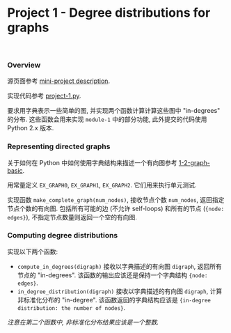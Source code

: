 # Project 1 - Degree distributions for graphs

<br>

### Overview

源页面参考 [mini-project description](https://class.coursera.org/algorithmicthink-001/wiki/graph_degree).

实现代码参考 [project-1.py](https://github.com/HexTeto/algorithmic-thinking/blob/master/src/project-1-devel.py).

要求用字典表示一些简单的图, 并实现两个函数计算计算这些图中 "in-degrees" 的分布.
这些函数会用来实现 `module-1` 中的部分功能, 此外提交的代码使用 Python 2.x 版本.

### Representing directed graphs

关于如何在 Python 中如何使用字典结构来描述一个有向图参考 [1-2-graph-basic](https://github.com/HexTeto/algorithmic-thinking/blob/master/material/1-2-graph-basics.pdf).

用常量定义 `EX_GRAPH0`, `EX_GRAPH1`, `EX_GRAPH2`. 它们用来执行单元测试.

实现函数 `make_complete_graph(num_nodes)`, 接收节点个数 `num_nodes`, 返回指定节点个数的有向图. 包括所有可能的边 (不允许 self-loops) 和所有的节点 (`{node: edges}`),
不指定节点数量则返回一个空的有向图.

### Computing degree distributions

实现以下两个函数:

- `compute_in_degrees(digraph)` 接收以字典描述的有向图 `digraph`, 返回所有节点的 "in-degrees". 该函数的输出应该还是保持一个字典结构 `{node: edges}`.
- `in_degree_distribution(digraph)` 接收以字典描述的有向图 `digraph`, 计算非标准化分布的 "in-degree". 该函数返回的字典结构应该是 `{in-degree distribution: the number of nodes}`.

_注意在第二个函数中, 非标准化分布结果应该是一个整数._
